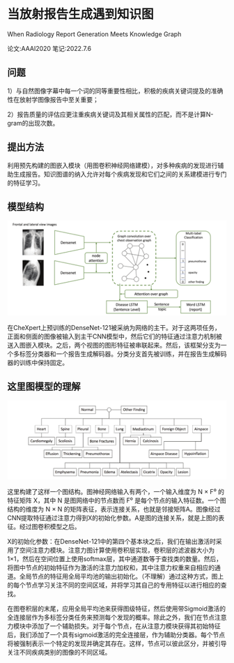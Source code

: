 # 当放射报告生成遇到知识图

When Radiology Report Generation Meets Knowledge Graph

论文:AAAI2020  笔记:2022.7.6

## 问题

1）与自然图像字幕中每一个词的同等重要性相比，积极的疾病关键词提及的准确性在放射学图像报告中至关重要；

2）报告质量的评估应更注重疾病关键词及其相关属性的匹配，而不是计算N-gram的出现次数。

## 提出方法

利用预先构建的图嵌入模块（用图卷积神经网络建模），对多种疾病的发现进行辅助生成报告。知识图谱的纳入允许对每个疾病发现和它们之间的关系建模进行专门的特征学习。

## 模型结构

![image-20220706101019180](../image/image-20220706101019180.png)

在CheXpert上预训练的DenseNet-121被采纳为网络的主干。对于这两项任务，正面和侧面的图像被输入到主干CNN模型中，然后它们的特征通过注意力机制被送入图嵌入模块。之后，两个视图的图形特征被串联起来。然后，该框架分支为一个多标签分类器和一个报告生成解码器。分类分支首先被训练，并在报告生成解码器的训练中保持固定。

## 这里图模型的理解

<img src="../image/image-20220706210959721.png" alt="image-20220706210959721" style="zoom:67%;" /> 

这里构建了这样一个图结构。图神经网络输入有两个，一个输入维度为 N × F⁰ 的特征矩阵 X，其中 N 是图网络中的节点数而 F⁰ 是每个节点的输入特征数。一个图结构的维度为 N × N 的矩阵表征，表示连接关系，也就是邻接矩阵A。图像经过CNN提取特征通过注意力得到X的初始化参数。A是图的连接关系，就是上图的表征。经过图卷积模型之后。

X的初始化参数：在DenseNet-121中的第四个基本块之后，我们在输出激活时采用了空间注意力模块。注意力图计算使用卷积层实现，卷积层的滤波器大小为1×1，然后在空间位置上使用softmax层，其中通道数等于查找类的数量。然后，将图中节点的初始特征作为激活的注意力加权和，其中注意力权重来自相应的通道。全局节点的特征用全局平均池的输出初始化。（不理解）通过这种方式，图上的每个节点学习关注不同的空间区域，并将学习其自己的专用特征以进行相应的查找。

在图卷积层的末尾，应用全局平均池来获得图级特征，然后使用带Sigmoid激活的全连接层作为多标签分类任务来预测每个发现的概率。除此之外，我们在节点注意力模块中添加了一个辅助损失。对于每个节点，在从注意力模块获得其初始特征后，我们添加了一个具有sigmoid激活的完全连接层，作为辅助分类器。每个节点将被强制表示一个特定的发现并确定其存在。这样，节点可以彼此区分，并被引导关注不同疾病类别的图像的不同区域。

